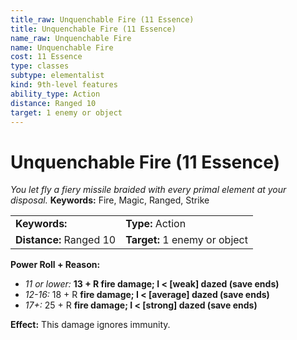 ```yaml
---
title_raw: Unquenchable Fire (11 Essence)
title: Unquenchable Fire (11 Essence)
name_raw: Unquenchable Fire
name: Unquenchable Fire
cost: 11 Essence
type: classes
subtype: elementalist
kind: 9th-level features
ability_type: Action
distance: Ranged 10
target: 1 enemy or object
---
```


# Unquenchable Fire (11 Essence)

*You let fly a fiery missile braided with every primal element at your disposal.* **Keywords:** Fire, Magic, Ranged, Strike

|                         |                               |
| :---------------------- | :---------------------------- |
| **Keywords:**           | **Type:** Action              |
| **Distance:** Ranged 10 | **Target:** 1 enemy or object |

**Power Roll + Reason:**

- *11 or lower:* **13 + R fire damage; I \< \[weak\] dazed (save ends)**
- *12-16:* 18 + R **fire damage; I \< \[average\] dazed (save ends)**
- *17+:* 25 + R **fire damage; I \< \[strong\] dazed (save ends)**

**Effect:** This damage ignores immunity.
